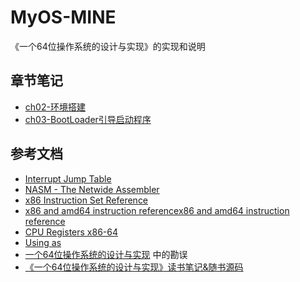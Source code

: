 # MyOS-MINE

《一个64位操作系统的设计与实现》的实现和说明

## 章节笔记

- [ch02-环境搭建](docs/ch02-环境搭建.md)
- [ch03-BootLoader引导启动程序](docs/ch03-BootLoader引导启动程序.md)

## 参考文档

- [Interrupt Jump Table](http://www.ctyme.com/intr/int.htm)
- [NASM - The Netwide Assembler](https://www.nasm.us/doc/)
- [x86 Instruction Set Reference](https://c9x.me/x86/)
- [x86 and amd64 instruction referencex86 and amd64 instruction reference](https://www.felixcloutier.com/x86/)
- [CPU Registers x86-64](https://wiki.osdev.org/CPU_Registers_x86-64)
- [Using as](http://sourceware.org/binutils/docs/as/)
- [一个64位操作系统的设计与实现](http://www.ituring.com.cn/book/2450) 中的勘误
- [《一个64位操作系统的设计与实现》读书笔记&随书源码](https://github.com/yifengyou/The-design-and-implementation-of-a-64-bit-operating-system)
